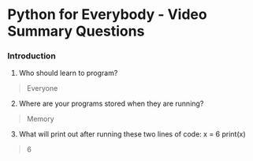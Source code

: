 # Python for Everybody - Video Summary Questions

### Introduction

1. Who should learn to program?
> Everyone

2. Where are your programs stored when they are running?
> Memory

3. What will print out after running these two lines of code:
x = 6
print(x)
> 6
